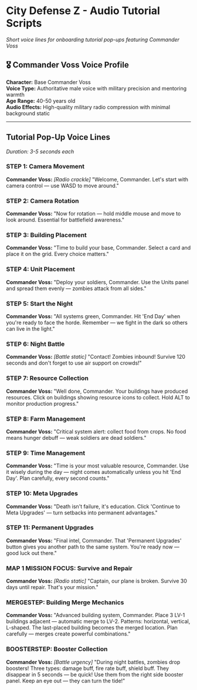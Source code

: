# City Defense Z - Audio Tutorial Scripts
*Short voice lines for onboarding tutorial pop-ups featuring Commander Voss*

## 🎖️ Commander Voss Voice Profile

**Character:** Base Commander Voss  
**Voice Type:** Authoritative male voice with military precision and mentoring warmth  
**Age Range:** 40-50 years old  
**Audio Effects:** High-quality military radio compression with minimal background static

---

## Tutorial Pop-Up Voice Lines
*Duration: 3-5 seconds each*

### STEP 1: Camera Movement
**Commander Voss:** *[Radio crackle]* "Welcome, Commander. Let's start with camera control — use WASD to move around."

### STEP 2: Camera Rotation  
**Commander Voss:** "Now for rotation — hold middle mouse and move to look around. Essential for battlefield awareness."

### STEP 3: Building Placement
**Commander Voss:** "Time to build your base, Commander. Select a card and place it on the grid. Every choice matters."

### STEP 4: Unit Placement
**Commander Voss:** "Deploy your soldiers, Commander. Use the Units panel and spread them evenly — zombies attack from all sides."

### STEP 5: Start the Night
**Commander Voss:** "All systems green, Commander. Hit 'End Day' when you're ready to face the horde. Remember — we fight in the dark so others can live in the light."

### STEP 6: Night Battle
**Commander Voss:** *[Battle static]* "Contact! Zombies inbound! Survive 120 seconds and don't forget to use air support on crowds!"

### STEP 7: Resource Collection
**Commander Voss:** "Well done, Commander. Your buildings have produced resources. Click on buildings showing resource icons to collect. Hold ALT to monitor production progress."

### STEP 8: Farm Management
**Commander Voss:** "Critical system alert: collect food from crops. No food means hunger debuff — weak soldiers are dead soldiers."

### STEP 9: Time Management
**Commander Voss:** "Time is your most valuable resource, Commander. Use it wisely during the day — night comes automatically unless you hit 'End Day'. Plan carefully, every second counts."

### STEP 10: Meta Upgrades
**Commander Voss:** "Death isn't failure, it's education. Click 'Continue to Meta Upgrades' — turn setbacks into permanent advantages."

### STEP 11: Permanent Upgrades
**Commander Voss:** "Final intel, Commander. That 'Permanent Upgrades' button gives you another path to the same system. You're ready now — good luck out there."

### MAP 1 MISSION FOCUS: Survive and Repair
**Commander Voss:** *[Radio static]* "Captain, our plane is broken. Survive 30 days until repair. That's your mission."

### MERGESTEP: Building Merge Mechanics
**Commander Voss:** "Advanced building system, Commander. Place 3 LV-1 buildings adjacent — automatic merge to LV-2. Patterns: horizontal, vertical, L-shaped. The last-placed building becomes the merged location. Plan carefully — merges create powerful combinations."

### BOOSTERSTEP: Booster Collection
**Commander Voss:** *[Battle urgency]* "During night battles, zombies drop boosters! Three types: damage buff, fire rate buff, shield buff. They disappear in 5 seconds — be quick! Use them from the right side booster panel. Keep an eye out — they can turn the tide!"
